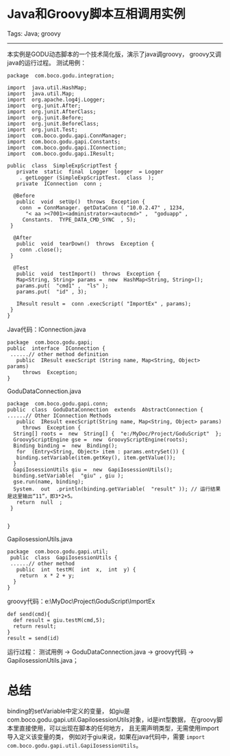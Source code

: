 # Java和Groovy脚本互相调用实例
Tags: Java; groovy

------

本实例是GODU动态脚本的一个技术简化版，演示了java调groovy，
groovy又调java的运行过程。 测试用例：
```
package  com.boco.godu.integration; 

import  java.util.HashMap; 
import  java.util.Map; 
import  org.apache.log4j.Logger; 
import  org.junit.After; 
import  org.junit.AfterClass; 
import  org.junit.Before; 
import  org.junit.BeforeClass; 
import  org.junit.Test; 
import  com.boco.godu.gapi.ConnManager; 
import  com.boco.godu.gapi.Constants; 
import  com.boco.godu.gapi.IConnection; 
import  com.boco.godu.gapi.IResult; 

public  class  SimpleExpScriptTest { 
   private  static  final  Logger  logger  = Logger 
    . getLogger (SimpleExpScriptTest.  class  ); 
   private  IConnection  conn ; 

  @Before 
   public  void  setUp()  throws  Exception { 
    conn  = ConnManager. getDataConn ( "10.0.2.47" , 1234, 
      "< aa ><7001><administrator><autocmd>" ,  "goduapp" , 
     Constants.  TYPE_DATA_CMD_SYNC  , 5); 
 } 

  @After 
   public  void  tearDown()  throws  Exception { 
    conn .close(); 
 } 

  @Test 
   public  void  testImport()  throws  Exception { 
   Map<String, String> params =  new  HashMap<String, String>(); 
   params.put(  "cmd1" ,  "ls" ); 
   params.put(  "id" , 3); 

   IResult result =  conn .execScript( "ImportEx" , params); 
 } 
} 
```

Java代码：IConnection.java
```
package  com.boco.godu.gapi; 
public  interface  IConnection { 
 ......// other method definition 
   public  IResult execScript (String name, Map<String, Object> params)  
     throws  Exception; 
} 
```
 
GoduDataConnection.java
```
package  com.boco.godu.gapi.conn; 
public  class  GoduDataConnection  extends  AbstractConnection { 
......// Other IConnection Methods 
   public  IResult execScript(String name, Map<String, Object> params)  
     throws  Exception { 
  String[] roots =  new  String[] {  "e:/MyDoc/Project/GoduScript"  }; 
  GroovyScriptEngine gse =  new  GroovyScriptEngine(roots); 
  Binding binding =  new  Binding(); 
   for  (Entry<String, Object> item : params.entrySet()) { 
   binding.setVariable(item.getKey(), item.getValue()); 
  } 
  GapiIosessionUtils giu =  new  GapiIosessionUtils(); 
  binding.setVariable(  "giu" , giu ); 
  gse.run(name, binding); 
  System.  out  .println(binding.getVariable(  "result" )); // 运行结果是这里输出“11”，即3*2+5。 
   return  null  ; 
 } 


} 
```

GapiIosessionUtils.java
``` 
package  com.boco.godu.gapi.util; 
 public  class  GapiIosessionUtils { 
 ......// other method 
   public  int  testM(  int  x,  int  y) { 
    return  x * 2 + y; 
  } 
} 
``` 
 
groovy代码：e:\MyDoc\Project\GoduScript\ImportEx
```
def send(cmd){ 
  def result = giu.testM(cmd,5); 
  return result; 
} 
result = send(id) 
```
 
运行过程： 
测试用例 -> GoduDataConnection.java -> groovy代码 -> GapiIosessionUtils.java； 
 
# 总结

binding的setVariable中定义的变量，
如giu是com.boco.godu.gapi.util.GapiIosessionUtils对象，id是int型数据，
在groovy脚本里直接使用，可以出现在脚本的任何地方，
且无需声明类型，无需使用import导入定义该变量的类，
例如对于giu来说，如果在java代码中，需要
`import com.boco.godu.gapi.util.GapiIosessionUtils`。
